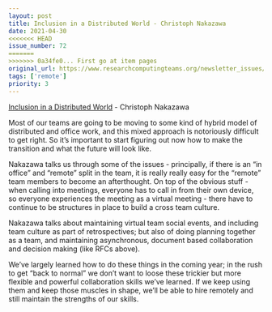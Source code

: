 ```yaml
---
layout: post
title: Inclusion in a Distributed World - Christoph Nakazawa
date: 2021-04-30
<<<<<<< HEAD
issue_number: 72
=======
>>>>>>> 0a34fe0... First go at item pages
original_url: https://www.researchcomputingteams.org/newsletter_issues/0072
tags: ['remote']
priority: 3
---
```


<!-- markdownlint-disable MD033 -->
<!-- markdownlint-disable MD041 -->
<!-- markdownlint-disable MD049 -->

[Inclusion in a Distributed World](https://cpojer.net/posts/inclusion-in-a-distributed-world) - Christoph Nakazawa

Most of our teams are going to be moving to some kind of hybrid model of distributed and office work, and this mixed approach is notoriously difficult to get right.  So it’s important to start figuring out now how to make the transition and what the future will look like.

Nakazawa talks us through some of the issues - principally, if there is an “in office” and “remote” split in the team, it is really really easy for the “remote” team members to become an afterthought.   On top of the obvious stuff - when calling into meetings, everyone has to call in from their own device, so everyone experiences the meeting as a virtual meeting - there have to continue to be structures in place to build a cross team culture.

Nakazawa talks about maintaining virtual team social events, and including team culture as part of retrospectives; but also of doing planning together as a team, and maintaining asynchronous, document based collaboration and decision making (like RFCs above).

We’ve largely learned how to do these things in the coming year; in the rush to get “back to normal” we don’t want to loose these trickier but more flexible and powerful collaboration skills we’ve learned.  If we keep using them and keep those muscles in shape, we’ll be able to hire remotely and still maintain the strengths of our skills.